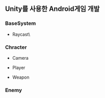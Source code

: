 ## Unity를 사용한 Android게임 개발


### BaseSystem
- Raycast\

### Chracter
- Camera

- Player

- Weapon

### Enemy
